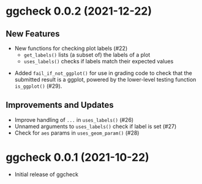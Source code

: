 <!-- NEWS.md is maintained by https://cynkra.github.io/fledge, do not edit -->

# ggcheck 0.0.2 (2021-12-22)

## New Features

* New functions for checking plot labels (#22)
    - `get_labels()` lists (a subset of) the labels of a plot
    - `uses_labels()` checks if labels match their expected values
- Added `fail_if_not_ggplot()` for use in grading code to check that the submitted result is a ggplot, powered by the lower-level testing function `is_ggplot()` (#29).

## Improvements and Updates

- Improve handling of `...` in `uses_labels()` (#26)
- Unnamed arguments to `uses_labels()` check if label is set (#27)
- Check for `aes` params in `uses_geom_param()` (#28)

# ggcheck 0.0.1 (2021-10-22)

- Initial release of ggcheck
